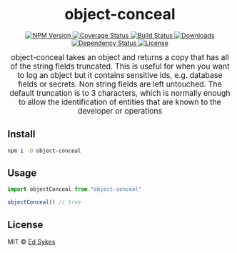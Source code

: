 <big><h1 align="center">object-conceal</h1></big>

<p align="center">
  <a href="https://npmjs.org/package/object-conceal">
    <img src="https://img.shields.io/npm/v/object-conceal.svg?style=flat-square"
         alt="NPM Version">
  </a>

  <a href="https://coveralls.io/r/1self/object-conceal">
    <img src="https://img.shields.io/coveralls/1self/object-conceal.svg?style=flat-square"
         alt="Coverage Status">
  </a>

  <a href="https://travis-ci.org/1self/object-conceal">
    <img src="https://img.shields.io/travis/1self/object-conceal.svg?style=flat-square"
         alt="Build Status">
  </a>

  <a href="https://npmjs.org/package/object-conceal">
    <img src="http://img.shields.io/npm/dm/object-conceal.svg?style=flat-square"
         alt="Downloads">
  </a>

  <a href="https://david-dm.org/1self/object-conceal.svg">
    <img src="https://david-dm.org/1self/object-conceal.svg?style=flat-square"
         alt="Dependency Status">
  </a>

  <a href="https://github.com//object-conceal/blob/master/LICENSE">
    <img src="https://img.shields.io/npm/l/object-conceal.svg?style=flat-square"
         alt="License">
  </a>
</p>

<p align="center"><big>
object-conceal takes an object and returns a copy that has all of the string fields truncated. This is useful for when you want to log an object but it contains sensitive ids, e.g. database fields or secrets. Non string fields are left untouched. The default truncation is to 3 characters, which is normally enough to allow the identification of entities that are known to the developer or operations
</big></p>


## Install

```sh
npm i -D object-conceal
```

## Usage

```js
import objectConceal from "object-conceal"

objectConceal() // true
```

## License

MIT © [Ed Sykes](http://github.com/edsykes)

[npm-url]: https://npmjs.org/package/object-conceal
[npm-image]: https://img.shields.io/npm/v/object-conceal.svg?style=flat-square

[travis-url]: https://travis-ci.org//object-conceal
[travis-image]: https://img.shields.io/travis//object-conceal.svg?style=flat-square

[coveralls-url]: https://coveralls.io/r//object-conceal
[coveralls-image]: https://img.shields.io/coveralls//object-conceal.svg?style=flat-square

[depstat-url]: https://david-dm.org//object-conceal
[depstat-image]: https://david-dm.org//object-conceal.svg?style=flat-square

[download-badge]: http://img.shields.io/npm/dm/object-conceal.svg?style=flat-square
